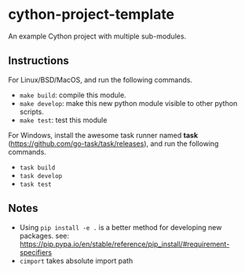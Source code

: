 # cython-project-template
An example Cython project with multiple sub-modules.

## Instructions
For Linux/BSD/MacOS, and run the following commands.
- `make build`: compile this module.
- `make develop`: make this new python module visible to other
   python scripts.
- `make test`: test this module

For Windows, install the awesome task runner named **task** (https://github.com/go-task/task/releases), and run the following commands.
- `task build`
- `task develop`
- `task test`

## Notes
- Using `pip install -e .` is a better method for developing new packages.
  see: https://pip.pypa.io/en/stable/reference/pip_install/#requirement-specifiers
- `cimport` takes absolute import path
